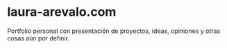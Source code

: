# laura-arevalo.com

Portfolio personal con presentación de proyectos, ideas, opiniones y otras cosas aún por definir.
